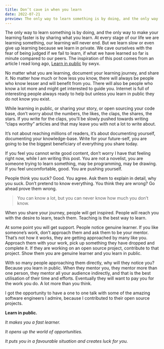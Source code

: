 ```yaml
---
title: Don’t cave in when you learn
date: 2022-07-21
preview: The only way to learn something is by doing, and the only way to make your learning faster is by sharing what you learn. At every stage of our life we are learning something, our learning will never end.
---
```


The only way to learn something is by doing, and the only way to make your learning faster is by sharing what you learn. At every stage of our life we are learning something, our learning will never end. But we learn slow or even give up learning because we learn in private. We cave ourselves with the fear of being judged if we fail to learn, if what we have learned so far is minute compared to our peers. The inspiration of this post comes from an article I read long ago, [Learn in public](https://www.swyx.io/learn-in-public/) by swyx.

No matter what you are learning, document your learning journey, and share it. No matter how much or how less you know, there will always be people who know lesser and will benefit from you. There will also be people who know a lot more and might get interested to guide you. Internet is full of interesting people always ready to help but unless you learn in public they do not know you exist.

While learning in public, or sharing your story, or open sourcing your code base, don’t worry about the numbers, the likes, the claps, the shares, the stars. If you write for the claps, you’ll be slowly pushed towards writing “claps worthy” articles and that may leave you with not a lot to write about.

It’s not about reaching millions of readers, it’s about documenting yourself, documenting your knowledge-base. Write for your future-self, you are going to be the biggest beneficiary of everything you share today.

If you feel you cannot write good content, don’t worry I have that feeling right now, while I am writing this post. You are not a novelist, you are someone trying to learn something, may be programming, may be drawing. If you feel uncomfortable, good. You are pushing yourself.

People think you suck? Good. You agree. Ask them to explain in detail, why you suck. Don’t pretend to know everything. You think they are wrong? Go ahead prove them wrong.

> You can know a lot, but you can never know how much you don’t know.

When you share your journey, people will get inspired. People will reach you with the desire to learn, teach them. Teaching is the best way to learn.

At some point you will get support. People notice genuine learner. If you like someone’s work, don’t approach them and ask them to be your mentor. That’s not how it works, they are getting approached by many like you. Approach them with your work, pick up something they have dropped and complete it. If they are working on an open source project, contribute to that project. Show them you are genuine learner and you learn in public.

With so many people approaching them directly, why will they notice you? Because you learn in public. When they mentor you, they mentor more than one person, they mentor all your audience indirectly, and that is the best utilisation of their time and efforts. Eventually they will want to pay you for the work you do. A lot more than you think.

I got the opportunity to have a one to one talk with some of the amazing software engineers I admire, because I contributed to their open source projects.

**Learn in public.**

_It makes you a fast learner._

_It opens up the world of opportunities._

_It puts you in a favourable situation and creates luck for you._